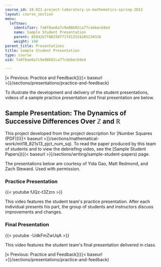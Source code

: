 ```yaml
---
course_id: 18-821-project-laboratory-in-mathematics-spring-2013
layout: course_section
menu:
  leftnav:
    identifier: fa0f8ae6a7c9e08b92ca77cdebecb9ed
    name: Sample Student Presentation
    parent: 85842b7f88258ff1fd1252420523d316
    weight: 140
parent_title: Presentations
title: Sample Student Presentation
type: course
uid: fa0f8ae6a7c9e08b92ca77cdebecb9ed

---
```


[« Previous: Practice and Feedback]({{< baseurl >}}/sections/presentations/practice-and-feedback)

To illustrate the development and delivery of the student presentations, videos of a sample practice presentation and final presentation are below.

Sample Presentation: The Dynamics of Successive Differences Over ℤ and ℝ
------------------------------------------------------------------------

This project developed from the project description for [Number Squares (PDF)]({{< baseurl >}}/sections/mathematical-work/mit18_821s13_pjct_num_sq). To read the paper produced by this team of students and to view the debriefing video, see the [Sample Student Papers]({{< baseurl >}}/sections/writing/sample-student-papers) page.

The presentations below are courtesy of Yida Gao, Matt Redmond, and Zach Steward. Used with permission.

### Practice Presentation

{{< youtube fJQz-t3Zzro >}}

This video features the student team's practice presentation. After each individual presents his part, the group of students and instructors discuss improvements and changes.

### Final Presentation

{{< youtube -UdkFmZwUqA >}}

This video features the student team's final presentation delivered in class.

[« Previous: Practice and Feedback]({{< baseurl >}}/sections/presentations/practice-and-feedback)